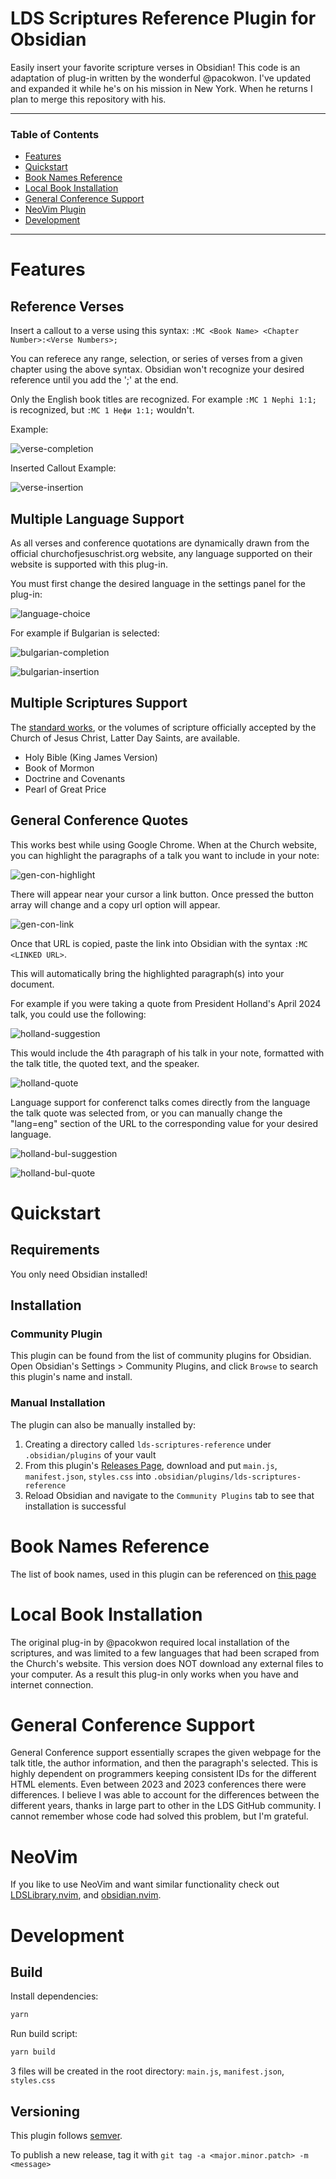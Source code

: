# LDS Scriptures Reference Plugin for Obsidian

Easily insert your favorite scripture verses in Obsidian!
This code is an adaptation of plug-in written by the wonderful @pacokwon. I've updated and expanded it while he's on his mission in New York. When he returns I plan to merge this repository with his.

---

### Table of Contents

- [Features](#features)
- [Quickstart](#quickstart)
- [Book Names Reference](#book-names-reference)
- [Local Book Installation](#local-book-installation)
- [General Conference Support](#general-conference-support)
- [NeoVim Plugin](#neovim-plugin)
- [Development](#development)

---

# Features

## Reference Verses

Insert a callout to a verse using this syntax: `:MC <Book Name> <Chapter Number>:<Verse Numbers>;`

You can referece any range, selection, or series of verses from a given chapter using the above syntax. Obsidian won't recognize your desired reference until you add the ';' at the end.

Only the English book titles are recognized. For example `:MC 1 Nephi 1:1;` is recognized, but `:MC 1 Нефи 1:1;` wouldn't.

Example:

![verse-completion](assets/images/Screenshot%202024-07-14%20at%209.27.59 PM.png)

Inserted Callout Example:

![verse-insertion](assets/images/Screenshot%202024-07-14%20at%209.28.08 PM.png)

## Multiple Language Support

As all verses and conference quotations are dynamically drawn from the official churchofjesuschrist.org website, any language supported on their website is supported with this plug-in.

You must first change the desired language in the settings panel for the plug-in:

![language-choice](assets/images/Screenshot%202024-07-14%20at%209.36.15 PM.png)

For example if Bulgarian is selected:

![bulgarian-completion](assets/images/Screenshot%202024-07-14%20at%209.34.48 PM.png)

![bulgarian-insertion](assets/images/Screenshot%202024-07-14%20at%209.54.57 PM.png)

## Multiple Scriptures Support

The [standard works](https://www.churchofjesuschrist.org/study/manual/gospel-topics/standard-works?lang=eng), or the volumes of scripture officially accepted by the Church of Jesus Christ, Latter Day Saints, are available.

- Holy Bible (King James Version)
- Book of Mormon
- Doctrine and Covenants
- Pearl of Great Price

## General Conference Quotes

This works best while using Google Chrome. When at the Church website, you can highlight the paragraphs of a talk you want to include in your note:

![gen-con-highlight](assets/images/Screenshot%202024-07-14%20at%2010.00.49 PM.png)

There will appear near your cursor a link button. Once pressed the button array will change and a copy url option will appear.

![gen-con-link](assets/images/Screenshot%202024-07-14%20at%2010.00.51 PM.png)

Once that URL is copied, paste the link into Obsidian with the syntax `:MC <LINKED URL>`.

This will automatically bring the highlighted paragraph(s) into your document.

For example if you were taking a quote from President Holland's April 2024 talk, you could use the following:

![holland-suggestion](assets/images/Screenshot%202024-07-14%20at%2010.08.01 PM.png)

This would include the 4th paragraph of his talk in your note, formatted with the talk title, the quoted text, and the speaker.

![holland-quote](assets/images/Screenshot%202024-07-14%20at%2010.08.09 PM.png)

Language support for conferenct talks comes directly from the language the talk quote was selected from, or you can manually change the "lang=eng" section of the URL to the corresponding value for your desired language.

![holland-bul-suggestion](assets/images/Screenshot%202024-07-14%20at%2010.11.02 PM.png)

![holland-bul-quote](assets/images/Screenshot%202024-07-14%20at%2010.11.09 PM.png)

# Quickstart

## Requirements

You only need Obsidian installed!

## Installation

### Community Plugin

This plugin can be found from the list of community plugins for Obsidian. Open Obsidian's Settings > Community Plugins, and click `Browse` to search this plugin's name and install.

### Manual Installation

The plugin can also be manually installed by:

1. Creating a directory called `lds-scriptures-reference` under `.obsidian/plugins` of your vault
2. From this plugin's [Releases Page](https://github.com/pacokwon/obsidian-lds-scriptures-plugin/releases), download and put `main.js`, `manifest.json`, `styles.css` into `.obsidian/plugins/lds-scriptures-reference`
3. Reload Obsidian and navigate to the `Community Plugins` tab to see that installation is successful

# Book Names Reference

The list of book names, used in this plugin can be referenced on [this page](docs/BOOKS.md)

# Local Book Installation

The original plug-in by @pacokwon required local installation of the scriptures, and was limited to a few languages that had been scraped from the Church's website. This version does NOT download any external files to your computer. As a result this plug-in only works when you have and internet connection.

# General Conference Support

General Conference support essentially scrapes the given webpage for the talk title, the author information, and then the paragraph's selected. This is highly dependent on programmers keeping consistent IDs for the different HTML elements. Even between 2023 and 2023 conferences there were differences. I believe I was able to account for the differences between the different years, thanks in large part to other in the LDS GitHub community. I cannot remember whose code had solved this problem, but I'm grateful.

# NeoVim

If you like to use NeoVim and want similar functionality check out [LDSLibrary.nvim](https://github.com/ingiestein/LDSLibrary.nvim), and [obsidian.nvim](https://github.com/epwalsh/obsidian.nvim).

# Development

## Build

Install dependencies:

```bash
yarn
```

Run build script:

```bash
yarn build
```

3 files will be created in the root directory: `main.js`, `manifest.json`, `styles.css`

## Versioning

This plugin follows [semver](https://semver.org/).

To publish a new release, tag it with `git tag -a <major.minor.patch> -m <message>`
